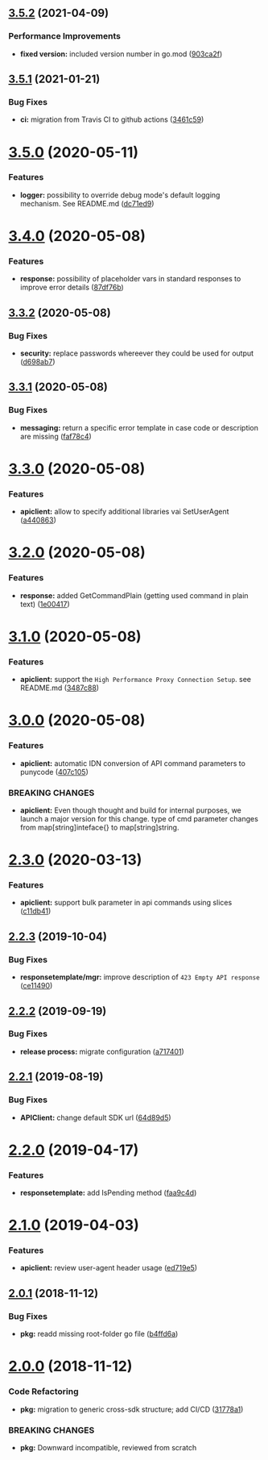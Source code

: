 ## [3.5.2](https://github.com/hexonet/go-sdk/compare/v3.5.1...v3.5.2) (2021-04-09)


### Performance Improvements

* **fixed version:** included version number in go.mod ([903ca2f](https://github.com/hexonet/go-sdk/commit/903ca2f9b3065730cb19af4c7ac06e440b8655cb))

## [3.5.1](https://github.com/hexonet/go-sdk/compare/v3.5.0...v3.5.1) (2021-01-21)


### Bug Fixes

* **ci:** migration from Travis CI to github actions ([3461c59](https://github.com/hexonet/go-sdk/commit/3461c59779134ef614e5a1599d2c13ccc1203343))

# [3.5.0](https://github.com/hexonet/go-sdk/compare/v3.4.0...v3.5.0) (2020-05-11)


### Features

* **logger:** possibility to override debug mode's default logging mechanism. See README.md ([dc71ed9](https://github.com/hexonet/go-sdk/commit/dc71ed9417e838aae7c4e09834cd31e8f33764ef))

# [3.4.0](https://github.com/hexonet/go-sdk/compare/v3.3.2...v3.4.0) (2020-05-08)


### Features

* **response:** possibility of placeholder vars in standard responses to improve error details ([87df76b](https://github.com/hexonet/go-sdk/commit/87df76b39b0e267f4acf12dcc695ba599e233bc4))

## [3.3.2](https://github.com/hexonet/go-sdk/compare/v3.3.1...v3.3.2) (2020-05-08)


### Bug Fixes

* **security:** replace passwords whereever they could be used for output ([d698ab7](https://github.com/hexonet/go-sdk/commit/d698ab79af58216e5ae5bb8561b0c3b4bb1a796d))

## [3.3.1](https://github.com/hexonet/go-sdk/compare/v3.3.0...v3.3.1) (2020-05-08)


### Bug Fixes

* **messaging:** return a specific error template in case code or description are missing ([faf78c4](https://github.com/hexonet/go-sdk/commit/faf78c413217c2b4c26632e08b497280c2a8c351))

# [3.3.0](https://github.com/hexonet/go-sdk/compare/v3.2.0...v3.3.0) (2020-05-08)


### Features

* **apiclient:** allow to specify additional libraries vai SetUserAgent ([a440863](https://github.com/hexonet/go-sdk/commit/a44086372f9a0a1ad4d32671e98c1beab9dceb3b))

# [3.2.0](https://github.com/hexonet/go-sdk/compare/v3.1.0...v3.2.0) (2020-05-08)


### Features

* **response:** added GetCommandPlain (getting used command in plain text) ([1e00417](https://github.com/hexonet/go-sdk/commit/1e00417222a37a2fc25d6e53e3224a3fdda4c950))

# [3.1.0](https://github.com/hexonet/go-sdk/compare/v3.0.0...v3.1.0) (2020-05-08)


### Features

* **apiclient:** support the `High Performance Proxy Connection Setup`. see README.md ([3487c88](https://github.com/hexonet/go-sdk/commit/3487c8800001d9b790c0c398dbdcc3d78efc2863))

# [3.0.0](https://github.com/hexonet/go-sdk/compare/v2.3.0...v3.0.0) (2020-05-08)


### Features

* **apiclient:** automatic IDN conversion of API command parameters to punycode ([407c105](https://github.com/hexonet/go-sdk/commit/407c105d9d9f13a77fe68a9c1793596933edbd58))


### BREAKING CHANGES

* **apiclient:** Even though thought and build for internal purposes, we launch a major version for
this change. type of cmd parameter changes from map[string]inteface{} to map[string]string.

# [2.3.0](https://github.com/hexonet/go-sdk/compare/v2.2.3...v2.3.0) (2020-03-13)


### Features

* **apiclient:** support bulk parameter in api commands using slices ([c11db41](https://github.com/hexonet/go-sdk/commit/c11db411d22860929a12a4639f0b6422a95e1351))

## [2.2.3](https://github.com/hexonet/go-sdk/compare/v2.2.2...v2.2.3) (2019-10-04)


### Bug Fixes

* **responsetemplate/mgr:** improve description of `423 Empty API response` ([ce11490](https://github.com/hexonet/go-sdk/commit/ce11490))

## [2.2.2](https://github.com/hexonet/go-sdk/compare/v2.2.1...v2.2.2) (2019-09-19)


### Bug Fixes

* **release process:** migrate configuration ([a717401](https://github.com/hexonet/go-sdk/commit/a717401))

## [2.2.1](https://github.com/hexonet/go-sdk/compare/v2.2.0...v2.2.1) (2019-08-19)


### Bug Fixes

* **APIClient:** change default SDK url ([64d89d5](https://github.com/hexonet/go-sdk/commit/64d89d5))

# [2.2.0](https://github.com/hexonet/go-sdk/compare/v2.1.0...v2.2.0) (2019-04-17)


### Features

* **responsetemplate:** add IsPending method ([faa9c4d](https://github.com/hexonet/go-sdk/commit/faa9c4d))

# [2.1.0](https://github.com/hexonet/go-sdk/compare/v2.0.1...v2.1.0) (2019-04-03)


### Features

* **apiclient:** review user-agent header usage ([ed719e5](https://github.com/hexonet/go-sdk/commit/ed719e5))

## [2.0.1](https://github.com/hexonet/go-sdk/compare/v2.0.0...v2.0.1) (2018-11-12)


### Bug Fixes

* **pkg:** readd missing root-folder go file ([b4ffd6a](https://github.com/hexonet/go-sdk/commit/b4ffd6a))

# [2.0.0](https://github.com/hexonet/go-sdk/compare/v1.2.1...v2.0.0) (2018-11-12)


### Code Refactoring

* **pkg:** migration to generic cross-sdk structure; add CI/CD ([31778a1](https://github.com/hexonet/go-sdk/commit/31778a1))


### BREAKING CHANGES

* **pkg:** Downward incompatible, reviewed from scratch
